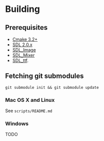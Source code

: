 # Building

## Prerequisites

- [Cmake 3.2+](https://cmake.org/)
- [SDL 2.0.x](https://www.libsdl.org/download-2.0.php)
- [SDL_Image](https://www.libsdl.org/projects/SDL_image/)
- [SDL_Mixer](https://www.libsdl.org/projects/SDL_mixer/)
- [SDL_ttf](https://www.libsdl.org/projects/SDL_ttf/).

## Fetching git submodules

`git submodule init && git submodule update`

### Mac OS X and Linux

See `scripts/README.md`

### Windows

TODO

